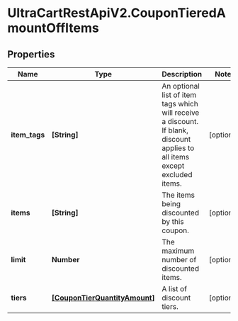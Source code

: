 # UltraCartRestApiV2.CouponTieredAmountOffItems

## Properties
Name | Type | Description | Notes
------------ | ------------- | ------------- | -------------
**item_tags** | **[String]** | An optional list of item tags which will receive a discount.  If blank, discount applies to all items except excluded items. | [optional] 
**items** | **[String]** | The items being discounted by this coupon. | [optional] 
**limit** | **Number** | The maximum number of discounted items. | [optional] 
**tiers** | [**[CouponTierQuantityAmount]**](CouponTierQuantityAmount.md) | A list of discount tiers. | [optional] 


